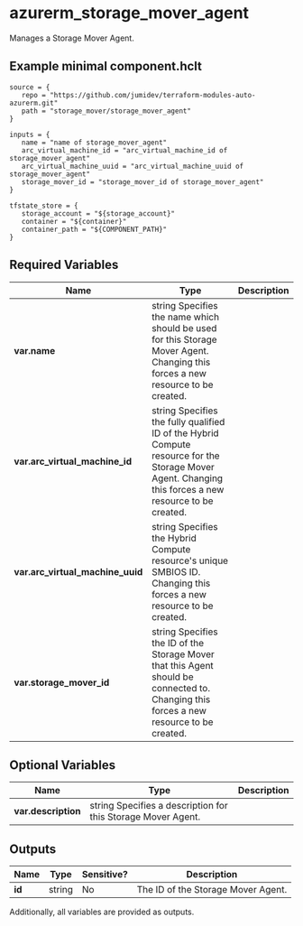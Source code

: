 # azurerm_storage_mover_agent

Manages a Storage Mover Agent.

## Example minimal component.hclt

```hcl
source = {
   repo = "https://github.com/jumidev/terraform-modules-auto-azurerm.git" 
   path = "storage_mover/storage_mover_agent" 
}

inputs = {
   name = "name of storage_mover_agent" 
   arc_virtual_machine_id = "arc_virtual_machine_id of storage_mover_agent" 
   arc_virtual_machine_uuid = "arc_virtual_machine_uuid of storage_mover_agent" 
   storage_mover_id = "storage_mover_id of storage_mover_agent" 
}

tfstate_store = {
   storage_account = "${storage_account}" 
   container = "${container}" 
   container_path = "${COMPONENT_PATH}" 
}

```

## Required Variables

| Name | Type |  Description |
| ---- | --------- |  ----------- |
| **var.name** | string  Specifies the name which should be used for this Storage Mover Agent. Changing this forces a new resource to be created. | 
| **var.arc_virtual_machine_id** | string  Specifies the fully qualified ID of the Hybrid Compute resource for the Storage Mover Agent. Changing this forces a new resource to be created. | 
| **var.arc_virtual_machine_uuid** | string  Specifies the Hybrid Compute resource's unique SMBIOS ID. Changing this forces a new resource to be created. | 
| **var.storage_mover_id** | string  Specifies the ID of the Storage Mover that this Agent should be connected to. Changing this forces a new resource to be created. | 

## Optional Variables

| Name | Type |  Description |
| ---- | --------- |  ----------- |
| **var.description** | string  Specifies a description for this Storage Mover Agent. | 



## Outputs

| Name | Type | Sensitive? | Description |
| ---- | ---- | --------- | --------- |
| **id** | string | No  | The ID of the Storage Mover Agent. | 

Additionally, all variables are provided as outputs.
